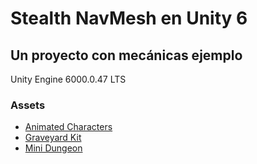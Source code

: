 # Stealth NavMesh en Unity 6
## Un proyecto con mecánicas ejemplo

Unity Engine 6000.0.47 LTS


### Assets
- [Animated Characters](https://kenney.nl/assets/animated-characters-1)
- [Graveyard Kit](https://kenney.nl/assets/graveyard-kit)
- [Mini Dungeon](https://kenney.nl/assets/mini-dungeon)
